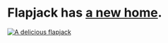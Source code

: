 # Flapjack has [a new home](https://github.com/flpjck/flapjack).

[![A delicious flapjack](https://raw.github.com/flpjck/flapjack/gh-pages/images/flapjack.png)](https://github.com/flpjck/flapjack)